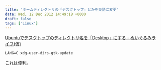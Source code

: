 ```yaml
---
title: 'ホームディレクトリの「デスクトップ」とかを英語に変更'
date: Wed, 12 Dec 2012 14:49:18 +0000
draft: false
tags: ['Linux']
---
```


[Ubuntuでデスクトップのディレクトリ名を「Desktop」にする - ぬいぐるみライフ(仮)](http://d.hatena.ne.jp/mickey24/20090122/1232583960)

```
LANG=C xdg-user-dirs-gtk-update
```

これは便利。
